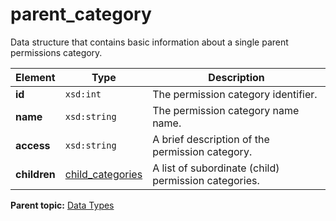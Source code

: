 # parent_category

Data structure that contains basic information about a single parent permissions category.

|Element|Type|Description|
|-------|----|-----------|
|**id** |`xsd:int` | The permission category identifier. |
|**name** |`xsd:string` | The permission category name name. |
|**access** |`xsd:string` | A brief description of the permission category. |
|**children** |[child_categories](r_child_categories.md#) | A list of subordinate (child) permission categories. |

**Parent topic:** [Data Types](../data_types/c_datatypes.md)

